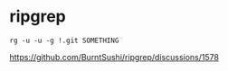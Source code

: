 # ripgrep

~~~
rg -u -u -g !.git SOMETHING
~~~

https://github.com/BurntSushi/ripgrep/discussions/1578

